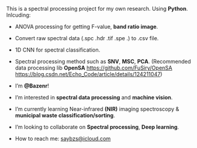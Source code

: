 This is a spectral processing project for my own research. Using **Python**.
Inlcuding:
- ANOVA processing for getting F-value, **band ratio image**.
- Convert raw spectral data (.spc .hdr .tif .spe .) to .csv file.
- 1D CNN for spectral classification.
- Spectral processing method such as **SNV**, **MSC**, **PCA**.
  (Recommended data processing lib **OpenSA** https://github.com/FuSiry/OpenSA   https://blog.csdn.net/Echo_Code/article/details/124211047)
  
  
- I’m **@Bazenr**!
- I’m interested in **spectral data processing** and **machine vision**.
- I’m currently learning Near-infrared **(NIR)** imaging spectroscopy & **municipal waste classification/sorting**.
- I’m looking to collaborate on **Spectral processing**, **Deep learning**.
- How to reach me: saybzs@icloud.com
